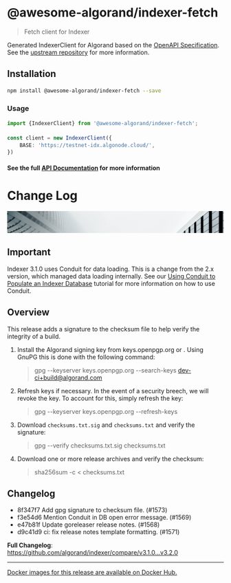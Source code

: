 
# @awesome-algorand/indexer-fetch
> Fetch client for Indexer

Generated IndexerClient for Algorand based on the [OpenAPI Specification](https://raw.githubusercontent.com/algorand/indexer/v3.2.0/api/indexer.oas3.yml). 
See the [upstream repository](https://github.com/algorand/indexer) for more information.

## Installation

```bash
npm install @awesome-algorand/indexer-fetch --save
```

### Usage

```typescript
import {IndexerClient} from '@awesome-algorand/indexer-fetch';

const client = new IndexerClient({
    BASE: 'https://testnet-idx.algonode.cloud/',
})
```

#### See the full [API Documentation](https://awesome-algorand.github.io/algo-fetch/guides/clients/indexer/) for more information

# Change Log
![GitHub Logo](https://raw.githubusercontent.com/algorand/go-algorand/master/release/release-banner.jpg)
## Important

Indexer 3.1.0 uses Conduit for data loading. This is a change from the 2.x version, which managed data loading internally. See our [Using Conduit to Populate an Indexer Database](https://github.com/algorand/conduit/blob/master/docs/tutorials/IndexerWriter.md) tutorial for more information on how to use Conduit.

## Overview

This release adds a signature to the checksum file to help verify the integrity of a build.

1. Install the Algorand signing key from keys.openpgp.org or . Using GnuPG this is done with the following command:
    > gpg --keyserver keys.openpgp.org --search-keys dev-ci+build@algorand.com

2. Refresh keys if necessary. In the event of a security breech, we will revoke the key. To account for this, simply refresh the key:
    > gpg --keyserver keys.openpgp.org --refresh-keys

3. Download `checksums.txt.sig` and `checksums.txt` and verify the signature:
    > gpg --verify checksums.txt.sig checksums.txt

4. Download one or more release archives and verify the checksum:
    > sha256sum -c < checksums.txt

## Changelog
* 8f347f7 Add gpg signature to checksum file. (#1573)
* f3e54d6 Mention Conduit in DB open error message. (#1569)
* e47b81f Update goreleaser release notes. (#1568)
* d9c41d9 ci: fix release notes template formatting. (#1571)

**Full Changelog**: https://github.com/algorand/indexer/compare/v3.1.0...v3.2.0

---
[Docker images for this release are available on Docker Hub.](https://hub.docker.com/r/algorand/indexer)

